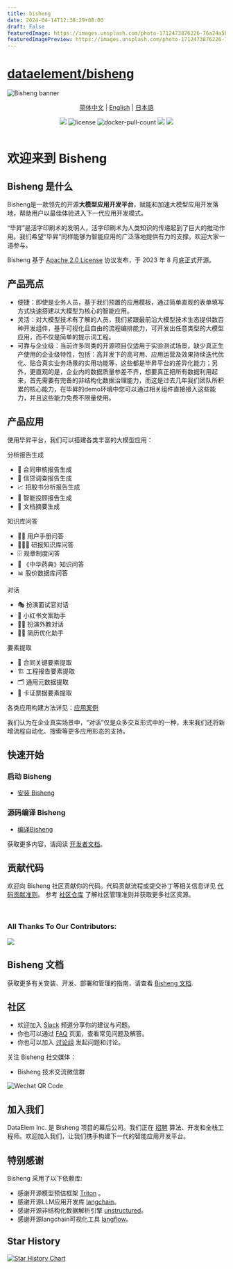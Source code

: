 ```yaml
---
title: bisheng
date: 2024-04-14T12:38:29+08:00
draft: False
featuredImage: https://images.unsplash.com/photo-1712473876226-76a24a5bdbce?ixid=M3w0NjAwMjJ8MHwxfHJhbmRvbXx8fHx8fHx8fDE3MTMwNjk0MzJ8&ixlib=rb-4.0.3
featuredImagePreview: https://images.unsplash.com/photo-1712473876226-76a24a5bdbce?ixid=M3w0NjAwMjJ8MHwxfHJhbmRvbXx8fHx8fHx8fDE3MTMwNjk0MzJ8&ixlib=rb-4.0.3
---
```


# [dataelement/bisheng](https://github.com/dataelement/bisheng)

<img src="https://www.dataelem.com/nstatic/bisheng.png" alt="Bisheng banner">

<p align="center">
  <a href="./README.md">简体中文</a> |
  <a href="./README_ENG.md">English</a> |
  <a href="./README_JPN.md">日本語</a>
</p>
<p align="center">
    <a href="https://dataelem.feishu.cn/wiki/ZxW6wZyAJicX4WkG0NqcWsbynde"><img src="https://img.shields.io/badge/docs-Wiki-brightgreen"></a>
    <img src="https://img.shields.io/github/license/dataelement/bisheng" alt="license"/>
    <img src="https://img.shields.io/docker/pulls/dataelement/bisheng-frontend" alt="docker-pull-count" />
    <a href=""><img src="https://img.shields.io/github/last-commit/dataelement/bisheng"></a>
    <a href="https://star-history.com/#dataelement/bisheng&Timeline"><img src="https://img.shields.io/github/stars/dataelement/bisheng?color=yellow"></a> 
</p>


<div class="column" align="middle">
  <!-- <a href="https://bisheng.slack.com/join/shared_invite/"> -->
    <!-- <img src="https://img.shields.io/badge/Join-Slack-orange" alt="join-slack"/> -->
  </a>
  <!-- <img src="https://img.shields.io/github/license/bisheng-io/bisheng" alt="license"/> -->
  <!-- <img src="https://img.shields.io/docker/pulls/bisheng-io/bisheng" alt="docker-pull-count" /> -->
</div>

# 欢迎来到 Bisheng

## Bisheng 是什么

Bisheng是一款领先的开源<b>大模型应用开发平台</b>，赋能和加速大模型应用开发落地，帮助用户以最佳体验进入下一代应用开发模式。

“毕昇”是活字印刷术的发明人，活字印刷术为人类知识的传递起到了巨大的推动作用。我们希望“毕昇”同样能够为智能应用的广泛落地提供有力的支撑。欢迎大家一道参与。

Bisheng 基于 [Apache 2.0 License](https://github.com/dataelement/bisheng/blob/main/LICENSE) 协议发布，于 2023 年 8 月底正式开源。


## 产品亮点

- 便捷：即使是业务人员，基于我们预置的应用模板，通过简单直观的表单填写方式快速搭建以大模型为核心的智能应用。
- 灵活：对大模型技术有了解的人员，我们紧跟最前沿大模型技术生态提供数百种开发组件，基于可视化且自由的流程编排能力，可开发出任意类型的大模型应用，而不仅是简单的提示词工程。
- 可靠与企业级：当前许多同类的开源项目仅适用于实验测试场景，缺少真正生产使用的企业级特性，包括：高并发下的高可用、应用运营及效果持续迭代优化、贴合真实业务场景的实用功能等，这些都是毕昇平台的差异化能力；另外，更直观的是，企业内的数据质量参差不齐，想要真正把所有数据利用起来，首先需要有完备的非结构化数据治理能力，而这是过去几年我们团队所积累的核心能力，在毕昇的demo环境中您可以通过相关组件直接接入这些能力，并且这些能力免费不限量使用。


## 产品应用

使用毕昇平台，我们可以搭建各类丰富的大模型应用：

分析报告生成

- 📃   合同审核报告生成
- 🏦   信贷调查报告生成
- 📈   招股书分析报告生成
- 💼   智能投顾报告生成
- 👀   文档摘要生成


知识库问答
- 👩‍💻  用户手册问答
- 👩🏻‍🔬  研报知识库问答
- 🗄  规章制度问答
- 💊  《中华药典》知识问答
- 📊  股价数据库问答


对话
- 🎭  扮演面试官对话
- 📍  小红书文案助手
- 👩‍🎤  扮演外教对话
- 👨‍🏫  简历优化助手


要素提取

- 📄  合同关键要素提取
- 🏗️  工程报告要素提取
- 🗂️  通用元数据提取
- 🎫  卡证票据要素提取


各类应用构建方法详见：[应用案例](https://m7a7tqsztt.feishu.cn/wiki/ZfkmwLPfeiAhQSkK2WvcX87unxc)

我们认为在企业真实场景中，“对话”仅是众多交互形式中的一种，未来我们还将新增流程自动化、搜索等更多应用形态的支持。


## 快速开始

### 启动 Bisheng

- [安装 Bisheng](https://m7a7tqsztt.feishu.cn/wiki/BSCcwKd4Yiot3IkOEC8cxGW7nPc)


### 源码编译 Bisheng

- [编译Bisheng](https://dataelem.feishu.cn/wiki/EKdDw0IkyiNSAEkzc29cqKnmn7c)

获取更多内容，请阅读 [开发者文档](https://m7a7tqsztt.feishu.cn/wiki/ITmJwMXVliBnzpkW3nkcqPVrnse)。


## 贡献代码

欢迎向 Bisheng 社区贡献你的代码。代码贡献流程或提交补丁等相关信息详见 
[代码贡献准则](https://github.com/dataelement/bisheng/blob/main/CONTRIBUTING.md)。
参考 [社区仓库](https://github.com/dataelement/community) 了解社区管理准则并获取更多社区资源。

<!-- ### All contributors -->

<!-- Do not remove end of hero-bot -->
<br>

### All Thanks To Our Contributors:
<a href="https://github.com/dataelement/bisheng/graphs/contributors">
  <img src="https://contrib.rocks/image?repo=dataelement/bisheng" />
</a>

## Bisheng 文档

获取更多有关安装、开发、部署和管理的指南，请查看 [Bisheng 文档](https://m7a7tqsztt.feishu.cn/wiki/ZxW6wZyAJicX4WkG0NqcWsbynde).


## 社区

- 欢迎加入 [Slack](https://www.dataelem.com/) 频道分享你的建议与问题。
- 你也可以通过 [FAQ](https://m7a7tqsztt.feishu.cn/wiki/XdGCwkDJviC0Z8klbdbcF790n9b) 页面，查看常见问题及解答。
- 你也可以加入 [讨论组](https://github.com/dataelement/bisheng/discussions) 发起问题和讨论。


<!-- 订阅 Bisheng 邮件：

- [Technical Steering Committee](https://www.dataelem.com/)
- [Technical Discussions](https://www.dataelem.com/)
- [Announcement](https://www.dataelem.com/) -->

关注 Bisheng 社交媒体：

<!-- - [知乎](https://www.zhihu.com/org/bisheng-io)
- [CSDN](http://bishengio.blog.csdn.net/)
- [Bilibili](http://space.bilibili.com/xxxxx) -->
- Bisheng 技术交流微信群

<img src="https://www.dataelem.com/nstatic/qrcode.png" alt="Wechat QR Code">

## 加入我们

DataElem Inc. 是 Bisheng 项目的幕后公司。我们正在 [招聘](https://www.dataelem.com/contact/team) 算法、开发和全栈工程师。欢迎加入我们，让我们携手构建下一代的智能应用开发平台。


## 特别感谢

Bisheng 采用了以下依赖库:

- 感谢开源模型预估框架 [Triton](https://github.com/triton-inference-server) 。
- 感谢开源LLM应用开发库 [langchain](https://github.com/langchain-ai/langchain)。
- 感谢开源非结构化数据解析引擎 [unstructured](https://github.com/Unstructured-IO/unstructured)。
- 感谢开源langchain可视化工具 [langflow](https://github.com/logspace-ai/langflow)。


## Star History

[![Star History Chart](https://api.star-history.com/svg?repos=dataelement/bisheng&type=Date)](https://star-history.com/#dataelement/bisheng&Date)

